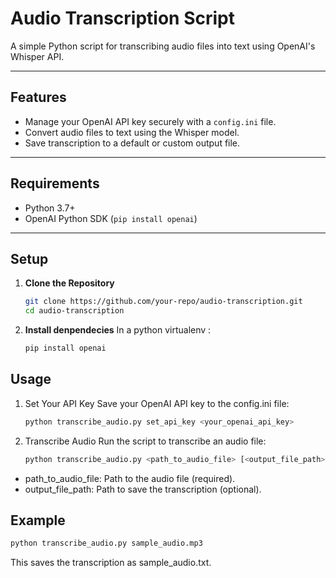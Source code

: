 # Audio Transcription Script

A simple Python script for transcribing audio files into text using OpenAI's Whisper API.

---

## Features
- Manage your OpenAI API key securely with a `config.ini` file.
- Convert audio files to text using the Whisper model.
- Save transcription to a default or custom output file.

---

## Requirements
- Python 3.7+
- OpenAI Python SDK (`pip install openai`)

---

## Setup

1. **Clone the Repository**
   ```bash
   git clone https://github.com/your-repo/audio-transcription.git
   cd audio-transcription
   ```

2. **Install denpendecies**
   In a python virtualenv :
   ```bash
   pip install openai
   ```

## Usage
1. Set Your API Key
   Save your OpenAI API key to the config.ini file:
    ```bash
    python transcribe_audio.py set_api_key <your_openai_api_key>
    ```

2. Transcribe Audio
Run the script to transcribe an audio file:
   ```bash
   python transcribe_audio.py <path_to_audio_file> [<output_file_path>]
   ```   
  - path_to_audio_file: Path to the audio file (required).
  - output_file_path: Path to save the transcription (optional).


## Example
   ```bash
   python transcribe_audio.py sample_audio.mp3
   ```
This saves the transcription as sample_audio.txt.


